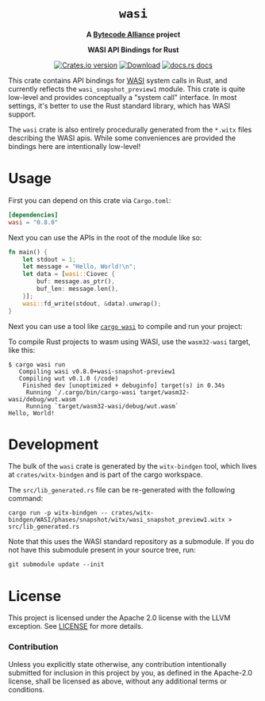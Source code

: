 <div align="center">
  <h1><code>wasi</code></h1>

<strong>A <a href="https://bytecodealliance.org/">Bytecode Alliance</a> project</strong>

  <p>
    <strong>WASI API Bindings for Rust</strong>
  </p>

  <p>
    <a href="https://crates.io/crates/wasi"><img src="https://img.shields.io/crates/v/wasi.svg?style=flat-square" alt="Crates.io version" /></a>
    <a href="https://crates.io/crates/wasi"><img src="https://img.shields.io/crates/d/wasi.svg?style=flat-square" alt="Download" /></a>
    <a href="https://docs.rs/wasi/"><img src="https://img.shields.io/badge/docs-latest-blue.svg?style=flat-square" alt="docs.rs docs" /></a>
  </p>
</div>

This crate contains API bindings for [WASI](https://github.com/WebAssembly/WASI)
system calls in Rust, and currently reflects the `wasi_snapshot_preview1`
module. This crate is quite low-level and provides conceptually a "system call"
interface. In most settings, it's better to use the Rust standard library, which
has WASI support.

The `wasi` crate is also entirely procedurally generated from the `*.witx` files
describing the WASI apis. While some conveniences are provided the bindings here
are intentionally low-level!

# Usage

First you can depend on this crate via `Cargo.toml`:

```toml
[dependencies]
wasi = "0.8.0"
```

Next you can use the APIs in the root of the module like so:

```rust
fn main() {
    let stdout = 1;
    let message = "Hello, World!\n";
    let data = [wasi::Ciovec {
        buf: message.as_ptr(),
        buf_len: message.len(),
    }];
    wasi::fd_write(stdout, &data).unwrap();
}
```

Next you can use a tool like [`cargo
wasi`](https://github.com/bytecodealliance/cargo-wasi) to compile and run your
project:

To compile Rust projects to wasm using WASI, use the `wasm32-wasi` target,
like this:

```
$ cargo wasi run
   Compiling wasi v0.8.0+wasi-snapshot-preview1
   Compiling wut v0.1.0 (/code)
    Finished dev [unoptimized + debuginfo] target(s) in 0.34s
     Running `/.cargo/bin/cargo-wasi target/wasm32-wasi/debug/wut.wasm`
     Running `target/wasm32-wasi/debug/wut.wasm`
Hello, World!
```

# Development

The bulk of the `wasi` crate is generated by the `witx-bindgen` tool, which lives at
`crates/witx-bindgen` and is part of the cargo workspace.

The `src/lib_generated.rs` file can be re-generated with the following
command:

```
cargo run -p witx-bindgen -- crates/witx-bindgen/WASI/phases/snapshot/witx/wasi_snapshot_preview1.witx > src/lib_generated.rs
```

Note that this uses the WASI standard repository as a submodule. If you do not
have this submodule present in your source tree, run:
```
git submodule update --init
```

# License

This project is licensed under the Apache 2.0 license with the LLVM exception.
See [LICENSE](LICENSE) for more details.

### Contribution

Unless you explicitly state otherwise, any contribution intentionally submitted
for inclusion in this project by you, as defined in the Apache-2.0 license,
shall be licensed as above, without any additional terms or conditions.
